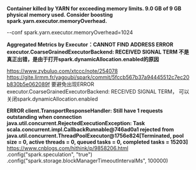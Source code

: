 
**Container killed by YARN for exceeding memory limits. 9.0 GB of 9 GB physical memory used.
Consider boosting spark.yarn.executor.memoryOverhead.**

--conf spark.yarn.executor.memoryOverhead=1024


**Aggregated Metrics by Executor：CANNOT FIND ADDRESS
ERROR executor.CoarseGrainedExecutorBackend: RECEIVED SIGNAL TERM
不是真正出错，是由于打开spark.dynamicAllocation.enabled的原因**

https://www.zybuluo.com/xtccc/note/254078
https://gite.lirmm.fr/yagoubi/spark/commit/5fccb567b37a94445512c7ec20b830b5e062089f
要避免出现ERROR executor.CoarseGrainedExecutorBackend: RECEIVED SIGNAL TERM，
可以关闭spark.dynamicAllocation.enabled

**ERROR client.TransportResponseHandler: Still have 1 requests outstanding when connection**
**java.util.concurrent.RejectedExecutionException: Task scala.concurrent.impl.CallbackRunnable@746ad0a1 
rejected from java.util.concurrent.ThreadPoolExecutor@1756e824[Terminated, pool size = 0, active threads = 0, queued tasks = 0, completed tasks = 15203]**
https://www.cnblogs.com/hithink/p/9858206.html
.config("spark.speculation", "true")
.config("spark.storage.blockManagerTimeoutIntervalMs", 100000)
